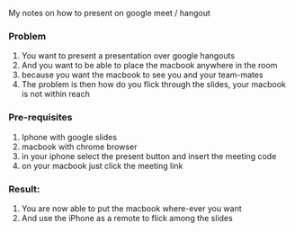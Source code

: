 My notes on how to present on google meet / hangout<!--more-->

### Problem
1. You want to present a presentation over google hangouts
2. And you want to be able to place the macbook anywhere in the room
3. because you want the macbook to see you and your team-mates
4. The problem is then how do you flick through the slides, your macbook is not within reach

### Pre-requisites
1. Iphone with google slides
2. macbook with chrome browser
3. in your iphone select the present button and insert the meeting code
4. on your macbook just click the meeting link

### Result:
1. You are now able to put the macbook where-ever you want  
2. And use the iPhone as a remote to flick among the slides
